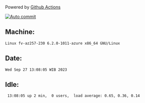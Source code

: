 Powered by [Github Actions](https://github.com/features/actions)

[![Auto commit](https://github.com/hiage/workstation/workflows/Auto%20commit/badge.svg)](https://github.com/hiage/workstation/actions?query=workflow%3A%22Auto+commit%22)

## Machine:
```
Linux fv-az257-230 6.2.0-1011-azure x86_64 GNU/Linux
```
## Date:
```
Wed Sep 27 13:08:05 WIB 2023
```
## Idle:
```
 13:08:05 up 2 min,  0 users,  load average: 0.65, 0.36, 0.14
```
